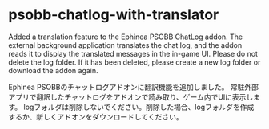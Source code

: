 # psobb-chatlog-with-translator
Added a translation feature to the Ephinea PSOBB ChatLog addon.
The external background application translates the chat log, and the addon reads it to display the translated messages in the in-game UI.
Please do not delete the log folder.
If it has been deleted, please create a new log folder or download the addon again.

Ephinea PSOBBのチャットログアドオンに翻訳機能を追加しました。
常駐外部アプリで翻訳したチャットログをアドオンで読み取り、ゲーム内でUIに表示します。
logフォルダは削除しないでください。削除した場合、logフォルダを作成するか、新しくアドオンをダウンロードしてください。
